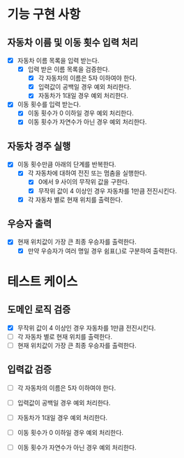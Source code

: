 # 기능 구현 사항

## 자동차 이름 및 이동 횟수 입력 처리
- [x] 자동차 이름 목록을 입력 받는다.
  - [x] 입력 받은 이름 목록을 검증한다.
     - [x] 각 자동차의 이름은 5자 이하여야 한다.
     - [x] 입력값이 공백일 경우 예외 처리한다.
     - [x] 자동차가 1대일 경우 예외 처리한다.
- [x] 이동 횟수를 입력 받는다.
  - [x] 이동 횟수가 0 이하일 경우 예외 처리한다.
  - [x] 이동 횟수가 자연수가 아닌 경우 예외 처리한다.

## 자동차 경주 실행
- [x] 이동 횟수만큼 아래의 단계를 반복한다.
  - [x] 각 자동차에 대하여 전진 또는 멈춤을 실행한다.
    - [x] 0에서 9 사이의 무작위 값을 구한다.
    - [x] 무작위 값이 4 이상인 경우 자동차를 1만큼 전진시킨다.
  - [x] 각 자동차 별로 현재 위치를 출력한다.

## 우승자 출력
- [x] 현재 위치값이 가장 큰 최종 우승자를 출력한다.
  - [x] 만약 우승자가 여러 명일 경우 쉼표(,)로 구분하여 출력한다.

# 테스트 케이스

## 도메인 로직 검증
  - [x] 무작위 값이 4 이상인 경우 자동차를 1만큼 전진시킨다.
  - [ ] 각 자동차 별로 현재 위치를 출력한다.
  - [ ] 현재 위치값이 가장 큰 최종 우승자를 출력한다.

## 입력값 검증
  - [ ] 각 자동차의 이름은 5자 이하여야 한다.
  - [ ] 입력값이 공백일 경우 예외 처리한다.
  - [ ] 자동차가 1대일 경우 예외 처리한다.
  - [ ] 이동 횟수가 0 이하일 경우 예외 처리한다.
  - [ ] 이동 횟수가 자연수가 아닌 경우 예외 처리한다.

